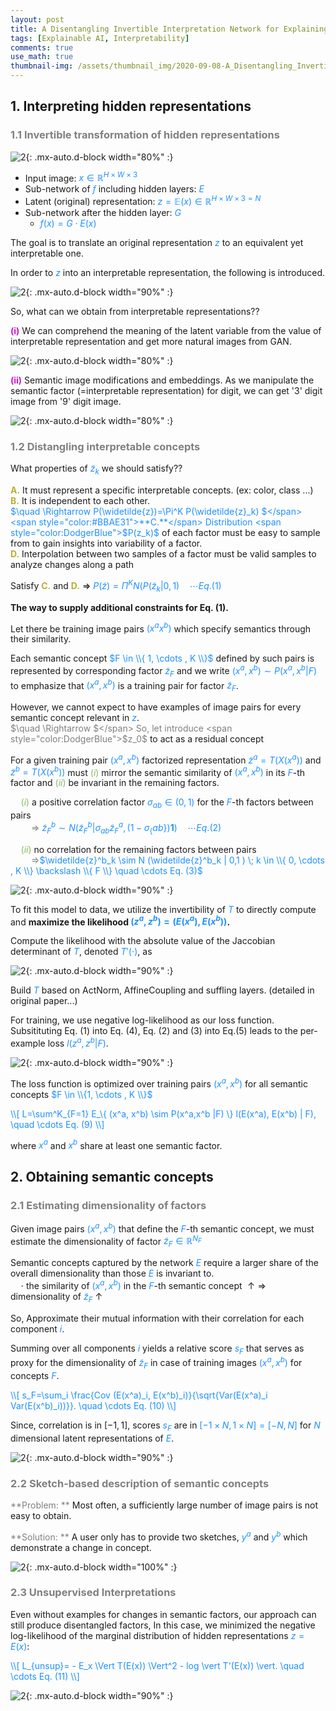 ```yaml
---
layout: post
title: A Disentangling Invertible Interpretation Network for Explaining Latent Representations
tags: [Explainable AI, Interpretability]
comments: true
use_math: true
thumbnail-img: /assets/thumbnail_img/2020-09-08-A_Disentangling_Invertible_Interpretation_Network_for_Explaining_Latent_Representations/post.PNG
---
```


## 1. Interpreting hidden representations

### <span style="color:gray"> 1.1 Invertible transformation of hidden representations </span>


![2](https://da2so.github.io/assets/post_img/2020-09-08-A_Disentangling_Invertible_Interpretation_Network_for_Explaining_Latent_Representations/1.png){: .mx-auto.d-block width="80%" :}

- Input image: <span style="color:DodgerBlue">$x \in \mathbb{R}^{H \times W \times 3}$</span>
- Sub-network of <span style="color:DodgerBlue">$f$</span> including hidden layers: <span style="color:DodgerBlue">$E$</span>
- Latent (original) representation: <span style="color:DodgerBlue">$z=\mathbb{E} (x) \in \mathbb{R}^{H \times W \times 3 = N}$</span> 
- Sub-network after the hidden layer: <span style="color:DodgerBlue">$G$</span>
	- <span style="color:DodgerBlue">$f(x)=G \cdot E(x)$</span>


The goal is to translate an original representation <span style="color:DodgerBlue">$z$</span> to an equivalent yet interpretable one. 

In order to <span style="color:DodgerBlue">$z$</span> into an interpretable representation, the following is introduced.

![2](https://da2so.github.io/assets/post_img/2020-09-08-A_Disentangling_Invertible_Interpretation_Network_for_Explaining_Latent_Representations/2.png){: .mx-auto.d-block width="90%" :}



So, what can we obtain from interpretable representations??

<span style="color:#CC16CF">**(i)**</span> We can comprehend the meaning of the latent variable from the value of interpretable representation and get more natural images from GAN.

![2](https://da2so.github.io/assets/post_img/2020-09-08-A_Disentangling_Invertible_Interpretation_Network_for_Explaining_Latent_Representations/3.png){: .mx-auto.d-block width="80%" :}

<span style="color:#CC16CF">**(ii)**</span> Semantic image modifications and embeddings. As we manipulate the semantic factor (=interpretable representation) for digit, we can get '3' digit image from '9' digit image.

![2](https://da2so.github.io/assets/post_img/2020-09-08-A_Disentangling_Invertible_Interpretation_Network_for_Explaining_Latent_Representations/4.png){: .mx-auto.d-block width="80%" :}



### <span style="color:gray"> 1.2 Distangling interpretable concepts </span>

What properties of <span style="color:DodgerBlue">$\widetilde{z}_k$</span> we should satisfy??

<span style="color:#BBAE31">**A.**</span> It must represent a specific interpretable concepts. (ex: color, class ...)  
<span style="color:#BBAE31">**B.**</span> It is independent to each other.  
     <span style="color:DodgerBlue">$\quad \Rightarrow P(\widetilde{z})=\Pi^K P(\widetilde{z}_k) $</span>  
<span style="color:#BBAE31">**C.**</span> Distribution <span style="color:DodgerBlue">$P(z_k)$</span> of each factor must be easy to sample from to gain insights into variability of a factor.  
<span style="color:#BBAE31">**D.**</span> Interpolation between two samples of a factor must be valid samples to analyze changes along a path


Satisfy <span style="color:#BBAE31">**C.**</span> and <span style="color:#BBAE31">**D.**</span> <span style="color:black">$\Rightarrow$</span> <span style="color:DodgerBlue">$P(\widetilde{z})=\Pi^K N(P(\widetilde{z}_k | 0,1) \quad \cdots Eq. (1)$</span>



**The way to supply additional constraints for Eq. (1).**

Let there be training image pairs <span style="color:DodgerBlue">$(x^a x^b)$</span> which specify semantics through their similarity.


Each semantic concept <span style="color:DodgerBlue">$F \in \\{ 1, \cdots , K \\}$</span> defined by such pairs is represented by corresponding factor <span style="color:DodgerBlue">$\widetilde{z}_F$</span> and we write <span style="color:DodgerBlue">$(x^a, x^b) \sim P(x^a,x^b|F)$</span> to emphasize that <span style="color:DodgerBlue">$(x^a,x^b)$</span> is a training pair for factor <span style="color:DodgerBlue">$\widetilde{z}_F$</span>.


However, we cannot expect to have examples of image pairs for every semantic concept relevant in <span style="color:DodgerBlue">$z$</span>.  
<span style="color:gray">$\quad \Rightarrow $</span> So, let introduce <span style="color:DodgerBlue">$z_0$</span> to act as a residual concept


For a given training pair <span style="color:DodgerBlue">$(x^a, x^b)$</span> factorized representation <span style="color:DodgerBlue">$\tilde{z}^a=T(X(x^a))$</span> and <span style="color:DodgerBlue">$\tilde{z}^b=T(X(x^b))$</span> must <span style="color:#84BD5D">$(i)$</span> mirror the semantic similarity of <span style="color:DodgerBlue">$(x^a, x^b)$</span> in its  <span style="color:DodgerBlue">$F$</span>-th factor and <span style="color:#84BD5D">$(ii)$</span> be invariant in the remaining factors.


<span style="color:#84BD5D">$\quad (i)$</span> a positive correlation factor <span style="color:DodgerBlue">$\sigma_{ab} \in (0,1)$</span> for the <span style="color:DodgerBlue">$F$</span>-th factors between pairs  
<span style="color:gray">$\quad \quad \Rightarrow$</span> <span style="color:DodgerBlue">$\widetilde{z}^b_F \sim N (\widetilde{z}^b_F | \sigma_{ab} \widetilde{z}^a_F , (1- \sigma_\{ab\} ) \mathbf{1} ) \quad \cdots Eq. (2)$</span>

<span style="color:#84BD5D">$\quad (ii)$</span> no correlation for the remaining factors between pairs  
<span style="color:gray">$\quad \quad \Rightarrow$</span><span style="color:DodgerBlue">$\widetilde{z}^b_k \sim N (\widetilde{z}^b_k | 0,1  ) \; k \in \\{ 0, \cdots , K \\} \backslash \\{ F \\} \quad \cdots Eq. (3)$</span>


![2](https://da2so.github.io/assets/post_img/2020-09-08-A_Disentangling_Invertible_Interpretation_Network_for_Explaining_Latent_Representations/5.png){: .mx-auto.d-block width="90%" :}


To fit this model to data, we utilize the invertibility of <span style="color:DodgerBlue">$T$</span> to directly compute and **maximize the likelihood <span style="color:DodgerBlue">$(z^a, z^b)=(E(x^a), E(x^b))$</span>.**

Compute the likelihood with the absolute value of the Jaccobian determinant of <span style="color:DodgerBlue">$T$</span>, denoted <span style="color:DodgerBlue">$T'(\cdot)$</span>, as


![2](https://da2so.github.io/assets/post_img/2020-09-08-A_Disentangling_Invertible_Interpretation_Network_for_Explaining_Latent_Representations/6.png){: .mx-auto.d-block width="90%" :}


Build <span style="color:DodgerBlue">$T$</span> based on ActNorm, AffineCoupling and suffling layers. (detailed in original paper...)


For training, we use negative log-likelihood as our loss function.
Subsitituting Eq. (1) into Eq. (4), Eq. (2) and (3) into Eq.(5) leads to the per-example loss <span style="color:DodgerBlue">$l(z^a,z^b |F)$</span>.


![2](https://da2so.github.io/assets/post_img/2020-09-08-A_Disentangling_Invertible_Interpretation_Network_for_Explaining_Latent_Representations/7.png){: .mx-auto.d-block width="90%" :}


The loss function is optimized over training pairs <span style="color:DodgerBlue">$(x^a, x^b)$</span> for all semantic concepts <span style="color:DodgerBlue">$F \in \\{1, \cdots , K \\}$</span>


<span style="color:DodgerBlue">
\\[
L=\sum^K_{F=1} E_\{ (x^a, x^b) \sim P(x^a,x^b |F) \} l(E(x^a), E(x^b) | F), \quad \cdots Eq. (9)
\\]
</span>

where  <span style="color:DodgerBlue">$x^a$</span> and  <span style="color:DodgerBlue">$x^b$</span> share at least one semantic factor.



## 2. Obtaining semantic concepts

### <span style="color:gray"> 2.1 Estimating dimensionality of factors </span>

Given image pairs <span style="color:DodgerBlue">$(x^a, x^b)$</span> that define the  <span style="color:DodgerBlue">$F$</span>-th semantic concept, we must estimate the dimensionality of factor  <span style="color:DodgerBlue">$\tilde{z}_F \in \mathbb{R}^{N_F}$</span>  
 

Semantic concepts captured by the network  <span style="color:DodgerBlue">$E$</span> require a larger share of the overall dimensionality than those  <span style="color:DodgerBlue">$E$</span> is invariant to.  
$\quad \cdot$ the similarity of <span style="color:DodgerBlue">$(x^a, x^b)$</span> in the <span style="color:DodgerBlue">$F$</span>-th semantic concept $\uparrow \Rightarrow$ dimensionality of  <span style="color:DodgerBlue">$\tilde{z}_F$</span> $\uparrow$


So, Approximate their mutual information with their correlation for each component <span style="color:DodgerBlue">$i$</span>.

Summing over all components <span style="color:DodgerBlue">$i$</span> yields a relative score <span style="color:DodgerBlue">$s_F$</span> that serves as proxy for the dimensionality of <span style="color:DodgerBlue">$\tilde{z}_F$</span> in case of training images <span style="color:DodgerBlue">$(x^a, x^b)$</span> for concepts <span style="color:DodgerBlue">$F$</span>.


<span style="color:DodgerBlue">
\\[
s_F=\sum_i \frac{Cov (E(x^a)_i, E(x^b)_i)}{\sqrt{Var(E(x^a)_i Var(E(x^b)_i))}}. \quad \cdots Eq. (10)
\\]
</span>


Since, correlation is in $[-1,1]$, scores <span style="color:DodgerBlue">$s_F$</span> are in <span style="color:DodgerBlue">$[-1 \times N, 1 \times N] = [-N, N]$</span> for <span style="color:DodgerBlue">$N$</span> dimensional latent representations of <span style="color:DodgerBlue">$E$</span>.

![2](https://da2so.github.io/assets/post_img/2020-09-08-A_Disentangling_Invertible_Interpretation_Network_for_Explaining_Latent_Representations/8.png){: .mx-auto.d-block width="90%" :}


### <span style="color:gray"> 2.2 Sketch-based description of semantic concepts </span>

<span style="color:gray">**Problem: **</span> Most often, a sufficiently large number of image pairs is not easy to obtain.


<span style="color:gray">**Solution: **</span> A user only has to provide two sketches, <span style="color:DodgerBlue">$y^a$</span> and <span style="color:DodgerBlue">$y^b$</span> which demonstrate a change in concept.

![2](https://da2so.github.io/assets/post_img/2020-09-08-A_Disentangling_Invertible_Interpretation_Network_for_Explaining_Latent_Representations/9.png){: .mx-auto.d-block width="100%" :}



### <span style="color:gray"> 2.3 Unsupervised Interpretations </span>


Even without examples for changes in semantic factors, our approach can still produce disentangled factors, In this case, we minimized the negative log-likelihood of the marginal distribution of hidden representations <span style="color:DodgerBlue">$z=E(x)$</span>:

<span style="color:DodgerBlue">
\\[
L_{unsup}= - E_x \Vert T(E(x)) \Vert^2 - log \vert T'(E(x)) \vert. \quad \cdots Eq. (11)
\\]
</span>

![2](https://da2so.github.io/assets/post_img/2020-09-08-A_Disentangling_Invertible_Interpretation_Network_for_Explaining_Latent_Representations/10.png){: .mx-auto.d-block width="90%" :}
